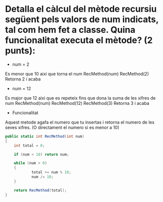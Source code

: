 ﻿# Detalla el càlcul del mètode recursiu següent pels valors de num indicats, tal com hem fet a classe. Quina funcionalitat executa el mètode? (2 punts):
- num = 2

Es menor que 10 aixi que torna el num
RecMethod(num)
	RecMethod(2)
Retorna 2 i acaba

- num = 12

Es major que 12 aixi que es repeteix fins que dona la suma de les xifres de num
RecMethod(num) 
	RecMethod(12)
		RecMethod(3)
Retorna 3 i acaba

- Funcionalitat

Aquest metode agafa el numero que tu insertas i retorna el numero de les seves xifres.
(O directament el numero si es menor a 10)

``` C#
public static int RecMethod(int num)
{
	int total = 0;

	if (num < 10) return num;

	while (num > 0)
	{
    	    total += num % 10;
    	    num /= 10;
	}

	return RecMethod(total);
}
```

